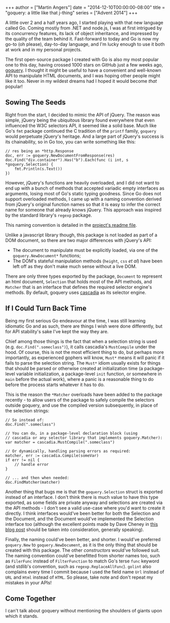 +++
author = ["Martin Angers"]
date = "2014-12-10T00:00:00-08:00"
title = "goquery: a little like that j-thing"
series = ["Advent 2014"]
+++

A little over 2 and a half years ago, I started playing with that new language called Go. Coming mostly from .NET and node.js, I was at first intrigued by its concurrency features, its lack of object inheritance, and impressed by the quality of the team behind it. Fast-forward to today and Go is now my go-to (oh please), day-to-day language, and I'm lucky enough to use it both at work and in my personal projects.

The first open-source package I created with Go is also my most popular one to this day, having crossed 1000 stars on GitHub just a few weeks ago, [goquery][]. I thought it might be useful to have a convenient and well-known API to manipulate HTML documents, and I was hoping other people might like it too. Never in my wildest dreams had I hoped it would become *that* popular!

## Sowing The Seeds

Right from the start, I decided to mimic the API of jQuery. The reason was simple, jQuery being the ubiquitous library found everywhere that even influenced the W3C selectors API, it seemed like a solid base. Much like Go's `fmt` package continued the C tradition of the `printf` family, `goquery` would perpetuate jQuery's heritage. And a large part of jQuery's success is its chainability, so in Go too, you can write something like this:

    // res being an *http.Response
    doc, err := goquery.NewDocumentFromResponse(res)
    doc.Find("div.container").Has("b").Each(func (i int, s *goquery.Selection) {
        fmt.Println(s.Text())
    })

However, jQuery's functions are heavily overloaded, and I did not want to end up with a bunch of methods that accepted variadic empty interfaces as arguments, losing most of Go's static typing goodness. Since Go does not support overloaded methods, I came up with a naming convention derived from jQuery's original function names so that it is easy to infer the correct name for someone that already knows jQuery. This approach was inspired by the standard library's `regexp` package.

This naming convention is detailed in the [project's readme file][naming].

Unlike a javascript library though, this package is not loaded as part of a DOM document, so there are two major differences with jQuery's API:

* The document to manipulate must be explicitly loaded, via one of the `goquery.NewDocument*` functions;
* The DOM's stateful manipulation methods (`height`, `css` *et al*) have been left off as they don't make much sense without a live DOM.

There are only three types exported by the package, `Document` to represent an html document, `Selection` that holds most of the API methods, and `Matcher` that is an interface that defines the required selector engine's methods. By default, goquery uses [cascadia][] as its selector engine.

## If I Could Turn Back Time

Being my first serious Go endeavour at the time, I was still learning idiomatic Go and as such, there are things I wish were done differently, but for API stability's sake I've kept the way they are.

Chief among those things is the fact that when a selection string is used (e.g. `doc.Find(".someclass")`), it calls cascadia's `MustCompile` under the hood. Of course, this is not the most efficient thing to do, but perhaps more importantly, as experienced gophers will know, `Must*` means it will panic if it fails to parse the selection string. The `Must*` idiom usually exists for things that should be parsed or otherwise created at initialization time (a package-level variable initialization, a package-level `init` function, or somewhere in `main` before the actual work), where a panic is a reasonable thing to do before the process starts whatever it has to do.

This is the reason the `*Matcher` overloads have been added to the package recently - to allow users of the package to safely compile the selectors outside goquery, and use the compiled version subsequently, in place of the selection strings:

    // So instead of:
    doc.Find(".someclass")

    // You can do, in a package-level declaration block (using
    // cascadia or any selector library that implements goquery.Matcher):
    var matcher = cascadia.MustCompile(".someclass")

    // Or dynamically, handling parsing errors as required:
    matcher, err := cascadia.Compile(someVar)
    if err != nil {
        // handle error
    }
    
    // ... and then when needed:
    doc.FindMatcher(matcher)

Another thing that bugs me is that the `goquery.Selection` struct is exported instead of an interface. I don't think there is much value to have this type exported, as some fields are private anyway and selections are created via the API methods - I don't see a valid use-case where you'd want to create it directly. I think interfaces would've been better for both the Selection and the Document, and the Document would've implemented the Selection interface too (although the excellent points made by Dave Cheney in [this blog post][dave] should be taken into consideration, generally speaking).

Finally, the naming could've been better, and shorter. I would've preferred `goquery.New` to `goquery.NewDocument`, as it is the only thing that should be created with this package. The other *constructors* would've followed suit. The naming convention could've benefitted from shorter names too, such as `FilerFunc` instead of `FilterFunction` to match Go's terse `func` keyword (and stdlib's convention, such as `regexp.ReplaceAllFunc`). `golint` also complains every time I commit because I used the field name `Url` instead of `URL` and `Html` instead of `HTML`. So please, take note and don't repeat my mistakes in your APIs!

## Come Together

I can't talk about goquery without mentioning the shoulders of giants upon which it stands.

[goquery]: https://github.com/PuerkitoBio/goquery
[naming]: https://github.com/puerkitobio/goquery#api
[cascadia]: https://code.google.com/p/cascadia/
[dave]: http://blog.gopheracademy.com/advent-2014/nigels-webdav-package/
